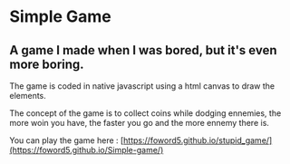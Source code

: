 # Simple Game
## A game I made when I was bored, but it's even more boring.

The game is coded in native javascript using a html canvas to draw the elements.

The concept of the game is to collect coins while dodging ennemies, the more woin you have, the faster you go and the more ennemy there is.

You can play the game here : [https://foword5.github.io/stupid_game/](https://foword5.github.io/Simple-game/)

